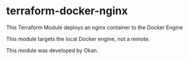 # terraform-docker-nginx
This Terraform Module deploys an nginx container to the Docker Engine


This module targets the local Docker engine, not a remote.

This module was developed by Okan.